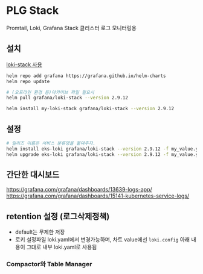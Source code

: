# PLG Stack

Promtail, Loki, Grafana Stack
클러스터 로그 모니터링용

## 설치

[loki-stack 사용](https://artifacthub.io/packages/helm/grafana/loki-stack/2.9.12)

```sh
helm repo add grafana https://grafana.github.io/helm-charts
helm repo update

# (오프라인 환경 등)아카이브 파일 필요시
helm pull grafana/loki-stack --version 2.9.12

helm install my-loki-stack grafana/loki-stack --version 2.9.12
```

## 설정

```sh
# 릴리즈 이름은 서비스 분류명을 붙여주자.
helm install eks-loki grafana/loki-stack --version 2.9.12 -f my_value.yaml
helm upgrade eks-loki grafana/loki-stack --version 2.9.12 -f my_value.yaml
```

## 간단한 대시보드

https://grafana.com/grafana/dashboards/13639-logs-app/
https://grafana.com/grafana/dashboards/15141-kubernetes-service-logs/

## retention 설정 (로그삭제정책)

- default는 무제한 저장
- 로키 설정파일 loki.yaml에서 변경가능하며, 차트 value에선 `loki.config` 아래 내용이 그대로 내부 loki.yaml로 사용됨


### Compactor와 Table Manager